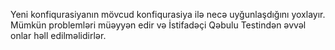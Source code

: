 Yeni konfiqurasiyanın mövcud konfiqurasiya ilə necə uyğunlaşdığını yoxlayır. Mümkün problemləri müəyyən edir və İstifadəçi Qəbulu Testindən əvvəl onlar həll edilməlidirlər.
